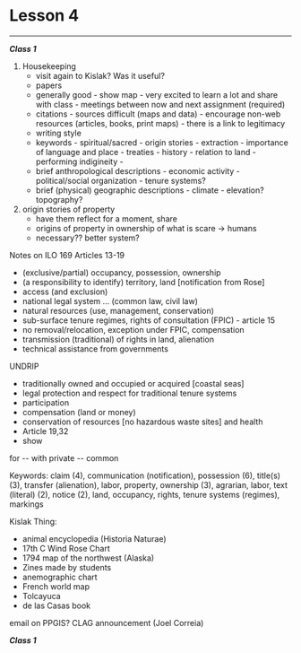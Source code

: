 Lesson 4
========

---

*__Class 1__*  

1. Housekeeping
   -   visit again to Kislak? Was it useful?
   -   papers
      -   generally good
         -   show map
         -   very excited to learn a lot and share with class
         -   meetings between now and next assignment (required)
      -   citations
         -   sources difficult (maps and data)
         -   encourage non-web resources (articles, books, print maps)
         -   there is a link to legitimacy
      -   writing style
      -   keywords
         -   spiritual/sacred
         -   origin stories
         -   extraction
         -   importance of language and place
         -   treaties
         -   history
         -   relation to land
         -   performing indigineity
         -   
      -   brief anthropological descriptions
         -   economic activity
         -   political/social organization
         -   tenure systems?
      -   brief (physical) geographic descriptions
         -   climate
         -   elevation? topography?
2. origin stories of property
   -   have them reflect for a moment, share
   -   origins of property in ownership of what is scare -> humans
   -   necessary?? better system?


Notes on ILO 169 Articles 13-19
- (exclusive/partial) occupancy, possession, ownership
- (a responsibility to identify) territory, land [notification from Rose]
- access (and exclusion)
- national legal system ... (common law, civil law)
- natural resources (use, management, conservation)
- sub-surface tenure regimes, rights of consultation (FPIC) - article 15
- no removal/relocation, exception under FPIC, compensation
- transmission (traditional) of rights in land, alienation
- technical assistance from governments


UNDRIP
- traditionally owned and occupied or acquired [coastal seas]
- legal protection and respect for traditional tenure systems
- participation
- compensation (land or money)
- conservation of resources [no hazardous waste sites] and health
- Article 19,32
- show 

for -- with 
private -- common


Keywords: claim (4), communication (notification), possession (6), title(s) (3), transfer (alienation), labor, property, ownership (3), agrarian, labor, text (literal) (2), notice (2), land, occupancy, rights, tenure systems (regimes), markings

Kislak Thing: 
- animal encyclopedia (Historia Naturae)
- 17th C Wind Rose Chart
- 1794 map of the northwest (Alaska)
- Zines made by students
- anemographic chart
- French world map
- Tolcayuca
- de las Casas book

email on PPGIS?
CLAG announcement (Joel Correia)

*__Class 1__*  



